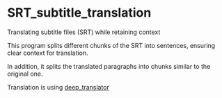 # SRT_subtitle_translation
Translating subtitle files (SRT) while retaining context

This program splits different chunks of the SRT into sentences, ensuring clear context for translation.

In addition, it splits the translated paragraphs into chunks similar to the original one.

Translation is using [deep_translator](https://github.com/nidhaloff/deep-translator)
